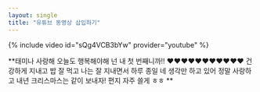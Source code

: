 ```yaml
---
layout: single
title: "유튜브 동영상 삽입하기"
---
```


{% include video id="sQg4VCB3bYw" provider="youtube" %}

**태미나 사랑해 오늘도 행복해야해
넌 내 첫 번째니까!!
❤❤❤❤❤❤❤❤❤❤❤
건강하게 지내고 밥 잘 먹고 나는 잘 지내면서 하루 종일 네 생각만 하고 있어
정말 사랑하고 내년 크리스마스는 같이 보내자! 편지 자주 쓸게 ㅎㅎ
**
